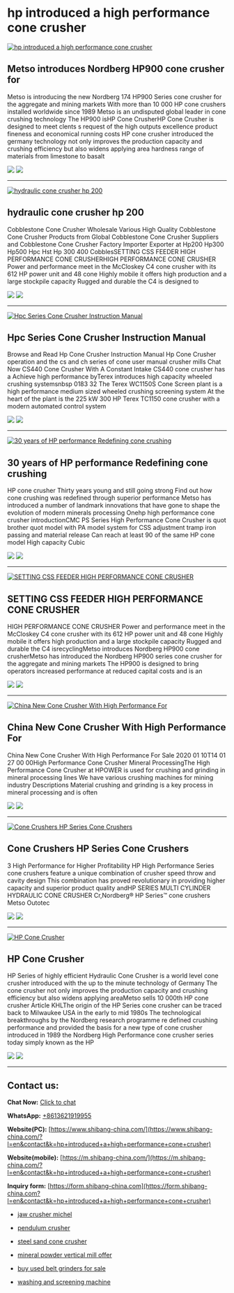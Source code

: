 # hp introduced a high performance cone crusher

<a href="https://swt.shibang-china.com/?l=en&img&k=hp+introduced+a+high+performance+cone+crusher" target="_blank">![hp introduced a high performance cone crusher](http://static.shibang-china.com/all-800x300/1335.jpg)</a>

## Metso introduces Nordberg HP900 cone crusher for
Metso is introducing the new Nordberg 174 HP900 Series cone crusher for the aggregate and mining markets With more than 10 000 HP cone crushers installed worldwide since 1989 Metso is an undisputed global leader in cone crushing technology The HP900 isHP Cone CrusherHP Cone Crusher is designed to meet clents s request of the high outputs excellence product fineness and economical running costs HP cone crusher introduced the germany technology not only improves the production capacity and crushing efficiency but also widens applying area hardness range of materials from limestone to basalt


<a href="https://whatsapp.shibangsoft.com/WhatsApp.php" target="_blank" title="WhatsApp">![](http://static.shibang-china.com/icon/whatsapp.png)</a> <a href="https://swt.shibang-china.com/?l=en&icon&k=hp+introduced+a+high+performance+cone+crusher" target="_blank">![](http://static.shibang-china.com/icon/chat-en.png)</a>

---

<a href="https://swt.shibang-china.com/?l=en&img&k=hp+introduced+a+high+performance+cone+crusher" target="_blank">![hydraulic cone crusher hp 200](http://static.shibang-china.com/all-800x300/200.jpg)</a>

## hydraulic cone crusher hp 200
Cobblestone Cone Crusher Wholesale Various High Quality Cobblestone Cone Crusher Products from Global Cobblestone Cone Crusher Suppliers and Cobblestone Cone Crusher Factory Importer Exporter at Hp200 Hp300 Hp500 Hpc Hst Hp 300 400 CobblesSETTING CSS FEEDER HIGH PERFORMANCE CONE CRUSHERHIGH PERFORMANCE CONE CRUSHER Power and performance meet in the McCloskey C4 cone crusher with its 612 HP power unit and 48 cone Highly mobile it offers high production and a large stockpile capacity Rugged and durable the C4 is designed to


<a href="https://whatsapp.shibangsoft.com/WhatsApp.php" target="_blank" title="WhatsApp">![](http://static.shibang-china.com/icon/whatsapp.png)</a> <a href="https://swt.shibang-china.com/?l=en&icon&k=hp+introduced+a+high+performance+cone+crusher" target="_blank">![](http://static.shibang-china.com/icon/chat-en.png)</a>

---

<a href="https://swt.shibang-china.com/?l=en&img&k=hp+introduced+a+high+performance+cone+crusher" target="_blank">![Hpc Series Cone Crusher Instruction Manual](http://static.shibang-china.com/all-800x300/1470.jpg)</a>

## Hpc Series Cone Crusher Instruction Manual
Browse and Read Hp Cone Crusher Instruction Manual Hp Cone Crusher operation and the cs and ch series of cone user manual crusher mills Chat Now CS440 Cone Crusher With A Constant Intake CS440 cone crusher has a Achieve high performance byTerex introduces high capacity wheeled crushing systemsnbsp 0183 32 The Terex WC1150S Cone Screen plant is a high performance medium sized wheeled crushing screening system At the heart of the plant is the 225 kW 300 HP Terex TC1150 cone crusher with a modern automated control system


<a href="https://whatsapp.shibangsoft.com/WhatsApp.php" target="_blank" title="WhatsApp">![](http://static.shibang-china.com/icon/whatsapp.png)</a> <a href="https://swt.shibang-china.com/?l=en&icon&k=hp+introduced+a+high+performance+cone+crusher" target="_blank">![](http://static.shibang-china.com/icon/chat-en.png)</a>

---

<a href="https://swt.shibang-china.com/?l=en&img&k=hp+introduced+a+high+performance+cone+crusher" target="_blank">![30 years of HP performance Redefining cone crushing](http://static.shibang-china.com/all-800x300/1320.jpg)</a>

## 30 years of HP performance Redefining cone crushing
HP cone crusher Thirty years young and still going strong Find out how cone crushing was redefined through superior performance Metso has introduced a number of landmark innovations that have gone to shape the evolution of modern minerals processing Onehp high performance cone crusher introductionCMC PS Series High Performance Cone Crusher is quot brother quot model with PA model system for CSS adjustment tramp iron passing and material release Can reach at least 90 of the same HP cone model High capacity Cubic


<a href="https://whatsapp.shibangsoft.com/WhatsApp.php" target="_blank" title="WhatsApp">![](http://static.shibang-china.com/icon/whatsapp.png)</a> <a href="https://swt.shibang-china.com/?l=en&icon&k=hp+introduced+a+high+performance+cone+crusher" target="_blank">![](http://static.shibang-china.com/icon/chat-en.png)</a>

---

<a href="https://swt.shibang-china.com/?l=en&img&k=hp+introduced+a+high+performance+cone+crusher" target="_blank">![SETTING CSS FEEDER HIGH PERFORMANCE CONE CRUSHER](http://static.shibang-china.com/all-800x300/775.jpg)</a>

## SETTING CSS FEEDER HIGH PERFORMANCE CONE CRUSHER
HIGH PERFORMANCE CONE CRUSHER Power and performance meet in the McCloskey C4 cone crusher with its 612 HP power unit and 48 cone Highly mobile it offers high production and a large stockpile capacity Rugged and durable the C4 isrecyclingMetso introduces Nordberg HP900 cone crusherMetso has introduced the Nordberg HP900 series cone crusher for the aggregate and mining markets The HP900 is designed to bring operators increased performance at reduced capital costs and is an


<a href="https://whatsapp.shibangsoft.com/WhatsApp.php" target="_blank" title="WhatsApp">![](http://static.shibang-china.com/icon/whatsapp.png)</a> <a href="https://swt.shibang-china.com/?l=en&icon&k=hp+introduced+a+high+performance+cone+crusher" target="_blank">![](http://static.shibang-china.com/icon/chat-en.png)</a>

---

<a href="https://swt.shibang-china.com/?l=en&img&k=hp+introduced+a+high+performance+cone+crusher" target="_blank">![China New Cone Crusher With High Performance For](http://static.shibang-china.com/all-800x300/1021.jpg)</a>

## China New Cone Crusher With High Performance For
China New Cone Crusher With High Performance For Sale 2020 01 10T14 01 27 00 00High Performance Cone Crusher Mineral ProcessingThe High Performance Cone Crusher at HPOWER is used for crushing and grinding in mineral processing lines We have various crushing machines for mining industry Descriptions Material crushing and grinding is a key process in mineral processing and is often


<a href="https://whatsapp.shibangsoft.com/WhatsApp.php" target="_blank" title="WhatsApp">![](http://static.shibang-china.com/icon/whatsapp.png)</a> <a href="https://swt.shibang-china.com/?l=en&icon&k=hp+introduced+a+high+performance+cone+crusher" target="_blank">![](http://static.shibang-china.com/icon/chat-en.png)</a>

---

<a href="https://swt.shibang-china.com/?l=en&img&k=hp+introduced+a+high+performance+cone+crusher" target="_blank">![Cone Crushers HP Series Cone Crushers](http://static.shibang-china.com/all-800x300/43.jpg)</a>

## Cone Crushers HP Series Cone Crushers
3 High Performance for Higher Profitability HP High Performance Series cone crushers feature a unique combination of crusher speed throw and cavity design This combination has proved revolutionary in providing higher capacity and superior product quality andHP SERIES MULTI CYLINDER HYDRAULIC CONE CRUSHER Cr,Nordberg® HP Series™ cone crushers Metso Outotec


<a href="https://whatsapp.shibangsoft.com/WhatsApp.php" target="_blank" title="WhatsApp">![](http://static.shibang-china.com/icon/whatsapp.png)</a> <a href="https://swt.shibang-china.com/?l=en&icon&k=hp+introduced+a+high+performance+cone+crusher" target="_blank">![](http://static.shibang-china.com/icon/chat-en.png)</a>

---

<a href="https://swt.shibang-china.com/?l=en&img&k=hp+introduced+a+high+performance+cone+crusher" target="_blank">![HP Cone Crusher](http://static.shibang-china.com/all-800x300/941.jpg)</a>

## HP Cone Crusher
HP Series of highly efficient Hydraulic Cone Crusher is a world level cone crusher introduced with the up to the minute technology of Germany The cone crusher not only improves the production capacity and crushing efficiency but also widens applying areaMetso sells 10 000th HP cone crusher Article KHLThe origin of the HP Series cone crusher can be traced back to Milwaukee USA in the early to mid 1980s The technological breakthroughs by the Nordberg research programme re defined crushing performance and provided the basis for a new type of cone crusher introduced in 1989 the Nordberg High Performance cone crusher series today simply known as the HP


<a href="https://whatsapp.shibangsoft.com/WhatsApp.php" target="_blank" title="WhatsApp">![](http://static.shibang-china.com/icon/whatsapp.png)</a> <a href="https://swt.shibang-china.com/?l=en&icon&k=hp+introduced+a+high+performance+cone+crusher" target="_blank">![](http://static.shibang-china.com/icon/chat-en.png)</a>

---
## Contact us:

**Chat Now:** [Click to chat](https://swt.shibang-china.com?l=en&contact&k=hp+introduced+a+high+performance+cone+crusher)

**WhatsApp:**  [+8613621919955](https://whatsapp.shibangsoft.com/WhatsApp.php)

**Website(PC):** [https://www.shibang-china.com/](https://www.shibang-china.com/?l=en&contact&k=hp+introduced+a+high+performance+cone+crusher)

**Website(mobile):** [https://m.shibang-china.com/](https://m.shibang-china.com/?l=en&contact&k=hp+introduced+a+high+performance+cone+crusher)

**Inquiry form:** [https://form.shibang-china.com](https://form.shibang-china.com?l=en&contact&k=hp+introduced+a+high+performance+cone+crusher)

* [jaw crusher michel](../170/jaw%20crusher%20michel.md)

* [pendulum crusher](../169/pendulum%20crusher.md)

* [steel sand cone crusher](../164/steel%20sand%20cone%20crusher.md)

* [mineral powder vertical mill offer](../168/mineral%20powder%20vertical%20mill%20offer.md)

* [buy used belt grinders for sale](../164/buy%20used%20belt%20grinders%20for%20sale.md)

* [washing and screening machine](../164/washing%20and%20screening%20machine.md)
